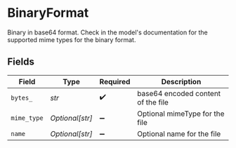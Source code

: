 # BinaryFormat

Binary in base64 format. Check in the model's documentation for the supported mime types for the binary format.


## Fields

| Field                              | Type                               | Required                           | Description                        |
| ---------------------------------- | ---------------------------------- | ---------------------------------- | ---------------------------------- |
| `bytes_`                           | *str*                              | :heavy_check_mark:                 | base64 encoded content of the file |
| `mime_type`                        | *Optional[str]*                    | :heavy_minus_sign:                 | Optional mimeType for the file     |
| `name`                             | *Optional[str]*                    | :heavy_minus_sign:                 | Optional name for the file         |